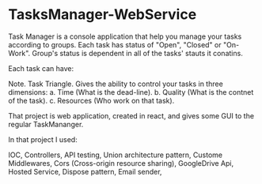 # TasksManager-WebService

Task Manager is a console application that help you manage your tasks according to groups. Each task has status of "Open", "Closed" or "On-Work". Group's status is dependent in all of the tasks' stauts it conatins.

Each task can have:

Note.
Task Triangle. Gives the ability to control your tasks in three dimensions: a. Time (What is the dead-line). b. Quality (What is the contnet of the task). c. Resources (Who work on that task).

That project is web application, created in react, and gives some GUI to the regular TaskMananger.

In that project I used:

IOC,
Controllers,
API testing,
Union architecture pattern,
Custome Middlewares,
Cors (Cross-origin resource sharing),
GoogleDrive Api,
Hosted Service,
Dispose pattern,
Email sender,
